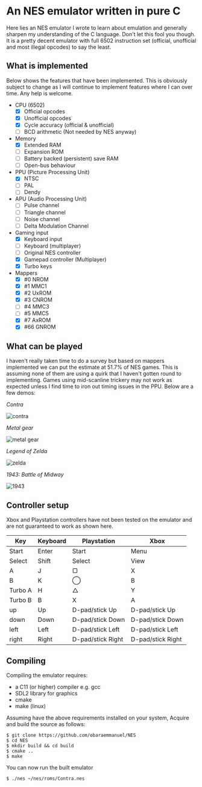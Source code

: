 # An NES emulator written in pure C

Here lies an NES emulator I wrote to learn about emulation and generally
sharpen my understanding of the C language. Don't let this fool you though.
It is a pretty decent emulator with full 6502 instruction set (official, 
unofficial and most illegal opcodes) to say the least.

## What is implemented

Below shows the features that have been implemented. This is obviously
subject to change as I will continue to implement features where I can 
over time. Any help is welcome.

* CPU (6502)
    - [x] Official opcodes
    - [x] Unofficial opcodes
    - [x] Cycle accuracy (official & unofficial)
    - [ ] BCD arithmetic (Not needed by NES anyway)
* Memory
    - [x] Extended RAM
    - [ ] Expansion ROM
    - [ ] Battery backed (persistent) save RAM
    - [ ] Open-bus behaviour
* PPU (Picture Processing Unit)
    - [x] NTSC
    - [ ] PAL
    - [ ] Dendy
* APU (Audio Processing Unit)
    - [ ] Pulse channel
    - [ ] Triangle channel
    - [ ] Noise channel
    - [ ] Delta Modulation Channel
* Gaming input
    - [x] Keyboard input
    - [ ] Keyboard (multiplayer)
    - [ ] Original NES controller
    - [x] Gamepad controller (Multiplayer)
    - [x] Turbo keys
* Mappers
    - [x] \#0   NROM
    - [x] \#1   MMC1
    - [x] \#2   UxROM
    - [x] \#3   CNROM
    - [ ] \#4   MMC3
    - [ ] \#5   MMC5
    - [x] \#7   AxROM
    - [x] \#66  GNROM
    
## What can be played

I haven't really taken time to do a survey but based on mappers implemented 
we can put the estimate at 51.7% of NES games. This is assuming none of them are 
using a quirk that I haven't gotten round to implementing. Games using 
mid-scanline trickery may not work as expected unless I find time to iron
out timing issues in the PPU. Below are a few demos:

_Contra_

![contra](resources/contra.png)

_Metal gear_

![metal gear](resources/metalgear.png)

_Legend of Zelda_

![zelda](resources/zelda.png)

_1943: Battle of Midway_

![1943](resources/1943.png)

## Controller setup
Xbox and Playstation controllers have not been tested on the emulator and are not guaranteed to work
as shown here.

**Key** | **Keyboard** | **Playstation** | **Xbox**|
-----|----------|-------|-------|
Start | Enter | Start| Menu|
Select | Shift| Select| View|
A | J | ▢ | X|
B | K | ◯ | B|
Turbo A | H | △| Y |
Turbo B | B | X | A |
up | Up | D-pad/stick Up | D-pad/stick Up |
down | Down | D-pad/stick Down | D-pad/stick Down |
left  | Left | D-pad/stick Left | D-pad/stick Left |
right | Right | D-pad/stick Right | D-pad/stick Right |

## Compiling

Compiling the emulator requires:
* a C11 (or higher) compiler e.g. gcc  
* SDL2 library for graphics
* cmake
* make (linux)

Assuming have the above requirements installed on your system,
Acquire and build the source as follows:

```shell
$ git clone https://github.com/obaraemmanuel/NES
$ cd NES
$ mkdir build && cd build
$ cmake ..
$ make
```

You can now run the built emulator

```shell
$ ./nes ~/nes/roms/Contra.nes
```
